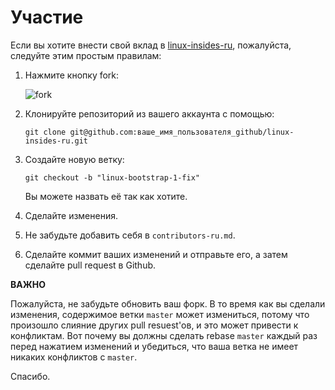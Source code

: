 Участие
================================================================================

Если вы хотите внести свой вклад в [linux-insides-ru](https://github.com/proninyaroslav/linux-insides-ru), пожалуйста, следуйте этим простым правилам:

1. Нажмите кнопку fork:

    ![fork](https://docs.github.com/assets/images/help/repository/fork_button.jpg)

2. Клонируйте репозиторий из вашего аккаунта с помощью:

    ```
    git clone git@github.com:ваше_имя_пользователя_github/linux-insides-ru.git
    ```

3. Создайте новую ветку:

    ```
    git checkout -b "linux-bootstrap-1-fix"
    ```
    Вы можете назвать её так как хотите.

4. Сделайте изменения.

5. Не забудьте добавить себя в `contributors-ru.md`.

6. Сделайте коммит ваших изменений и отправьте его, а затем сделайте pull request в Github.

**ВАЖНО**

Пожалуйста, не забудьте обновить ваш форк. В то время как вы сделали изменения, содержимое ветки `master` может измениться, потому что произошло слияние других pull resuest'ов, и это может привести к конфликтам. Вот почему вы должны сделать rebase `master` каждый раз перед нажатием изменений и убедиться, что ваша ветка не имеет никаких конфликтов с `master`.

Спасибо.
